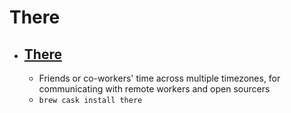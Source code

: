 # There
- [There](https://there.pm/)
  - 
  - Friends or co-workers' time across multiple timezones, for communicating with remote workers and open sourcers
  - `brew cask install there`
